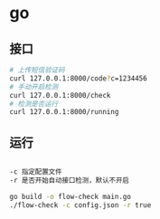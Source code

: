 # go

## 接口

```sh
# 上传短信验证码
curl 127.0.0.1:8000/code?c=1234456
# 手动开启检测
curl 127.0.0.1:8000/check
# 检测是否运行
curl 127.0.0.1:8000/running
```

## 运行

```sh

-c 指定配置文件
-r 是否开始自动接口检测，默认不开启

go build -o flow-check main.go
./flow-check -c config.json -r true
```